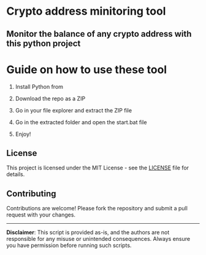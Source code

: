 # Crypto address minitoring tool   
 
## Monitor the balance of any crypto address with this python project    
     
# Guide on how to use these tool  
   
1. Install Python from   
     
2. Download the repo as a ZIP
  
3. Go in your file explorer and extract the ZIP file   

4. Go in the extracted folder and open the start.bat file   
 
5. Enjoy!  
  
## License        
   
This project is licensed under the MIT License - see the [LICENSE](LICENSE) file for details.   
     
## Contributing   
 
Contributions are welcome! Please fork the repository and submit a pull request with your changes.     
  
---      
    
**Disclaimer**: This script is provided as-is, and the authors are not responsible for any misuse or unintended consequences. Always ensure you have permission before running such scripts. 